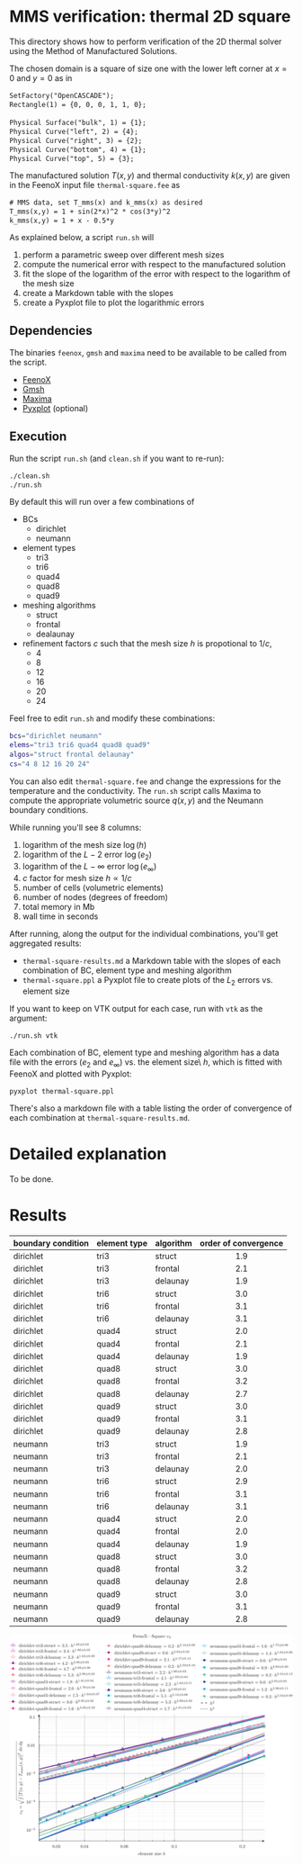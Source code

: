 # MMS verification: thermal 2D square

This directory shows how to perform verification of the 2D thermal solver using the Method of Manufactured Solutions.

The chosen domain is a square of size one with the lower left corner at $x=0$ and $y=0$ as in

```
SetFactory("OpenCASCADE");
Rectangle(1) = {0, 0, 0, 1, 1, 0};

Physical Surface("bulk", 1) = {1};
Physical Curve("left", 2) = {4};
Physical Curve("right", 3) = {2};
Physical Curve("bottom", 4) = {1};
Physical Curve("top", 5) = {3};
```

The manufactured solution $T(x,y)$ and thermal conductivity $k(x,y)$ are given in the FeenoX input file `thermal-square.fee` as

```feenox
# MMS data, set T_mms(x) and k_mms(x) as desired
T_mms(x,y) = 1 + sin(2*x)^2 * cos(3*y)^2
k_mms(x,y) = 1 + x - 0.5*y
```

As explained below, a script `run.sh` will
 
 1. perform a parametric sweep over different mesh sizes
 2. compute the numerical error with respect to the manufactured solution
 3. fit the slope of the logarithm of the error with respect to the logarithm of the mesh size
 4. create a Markdown table with the slopes
 5. create a Pyxplot file to plot the logarithmic errors


## Dependencies

The binaries `feenox`, `gmsh` and `maxima` need to be available to be called from the script.

 * [FeenoX](https://www.seamplex.com/feenox)
 * [Gmsh](http://gmsh.info/)
 * [Maxima](https://maxima.sourceforge.io/)
 * [Pyxplot](https://pyxplot.org.uk/) (optional)


 
## Execution

Run the script `run.sh` (and `clean.sh` if you want to re-run):

```terminal
./clean.sh
./run.sh
```

By default this will run over a few combinations of 

 * BCs
   - dirichlet
   - neumann
 * element types
   - tri3
   - tri6
   - quad4
   - quad8
   - quad9
 * meshing algorithms
   - struct
   - frontal
   - dealaunay
 * refinement factors $c$ such that the mesh size $h$ is propotional to $1/c$,
   - 4
   - 8
   - 12
   - 16
   - 20
   - 24

Feel free to edit `run.sh` and modify these combinations:

```bash
bcs="dirichlet neumann"
elems="tri3 tri6 quad4 quad8 quad9"
algos="struct frontal delaunay"
cs="4 8 12 16 20 24"
```

You can also edit `thermal-square.fee` and change the expressions for the temperature and the conductivity.
The `run.sh` script calls Maxima to compute the appropriate volumetric source $q(x,y)$ and the Neumann boundary conditions. 

While running you'll see 8 columns:

 1. logarithm of the mesh size $\log(h)$
 2. logarithm of the $L-2$ error $\log(e_2)$
 3. logarithm of the $L-\infty$ error $\log(e_\infty)$
 4. $c$ factor for mesh size $h \propto 1/c$
 5. number of cells (volumetric elements)
 6. number of nodes (degrees of freedom)
 7. total memory in Mb
 8. wall time in seconds
 
After running, along the output for the individual combinations, you'll get aggregated results:

 * `thermal-square-results.md` a Markdown table with the slopes of each combination of BC, element type and meshing algorithm
 * `thermal-square.ppl` a Pyxplot file to create plots of the $L_2$ errors vs. element size
 
If you want to keep on VTK output for each case, run with `vtk` as the argument:

```terminal
./run.sh vtk
```



Each combination of BC, element type and meshing algorithm has a data file with the errors ($e_2$ and $e_\infty$) vs. the element size\ $h$, which is fitted with FeenoX and plotted with Pyxplot:

```terinal
pyxplot thermal-square.ppl
```

There's also a markdown file with a table listing the order of convergence of each combination at `thermal-square-results.md`.


# Detailed explanation

To be done.



# Results





 boundary condition | element type | algorithm | order of convergence
--------------------|--------------|-----------|:----------------------:
 dirichlet | tri3 | struct |  1.9
 dirichlet | tri3 | frontal |  2.1
 dirichlet | tri3 | delaunay |  1.9
 dirichlet | tri6 | struct |  3.0
 dirichlet | tri6 | frontal |  3.1
 dirichlet | tri6 | delaunay |  3.1
 dirichlet | quad4 | struct |  2.0
 dirichlet | quad4 | frontal |  2.1
 dirichlet | quad4 | delaunay |  1.9
 dirichlet | quad8 | struct |  3.0
 dirichlet | quad8 | frontal |  3.2
 dirichlet | quad8 | delaunay |  2.7
 dirichlet | quad9 | struct |  3.0
 dirichlet | quad9 | frontal |  3.1
 dirichlet | quad9 | delaunay |  2.8
 neumann | tri3 | struct |  1.9
 neumann | tri3 | frontal |  2.1
 neumann | tri3 | delaunay |  2.0
 neumann | tri6 | struct |  2.9
 neumann | tri6 | frontal |  3.1
 neumann | tri6 | delaunay |  3.1
 neumann | quad4 | struct |  2.0
 neumann | quad4 | frontal |  2.0
 neumann | quad4 | delaunay |  1.9
 neumann | quad8 | struct |  3.0
 neumann | quad8 | frontal |  3.2
 neumann | quad8 | delaunay |  2.8
 neumann | quad9 | struct |  3.0
 neumann | quad9 | frontal |  3.1
 neumann | quad9 | delaunay |  2.8


 
![Plot of $L_2$ error vs. element size $h$](thermal-square-e2.svg)

